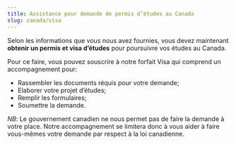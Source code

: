 ```yaml
---
title: Assistance pour demande de permis d’études au Canada
slug: canada/visa
---
```

Selon les informations que vous nous avez fournies, vous devez maintenant **obtenir un permis et visa d’études** pour poursuivre vos études au Canada.

Pour ce faire, vous pouvez souscrire à notre forfait Visa qui comprend un accompagnement pour:
- Rassembler les documents réquis pour votre demande;
- Elaborer votre projet d’études;
- Remplir les formulaires;
- Soumettre la demande.

_NB_: Le gouvernement canadien ne nous permet pas de faire la demande à votre place. Notre accompagnement se limitera donc à vous aider à faire vous-mêmes votre demande par respect à la loi canadienne.
